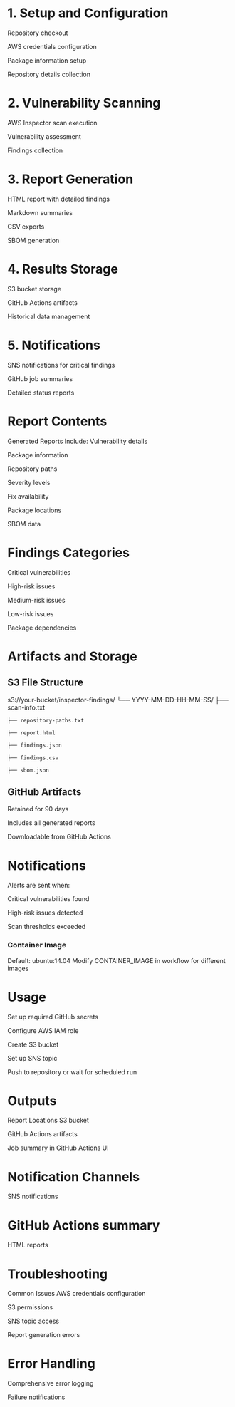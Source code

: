 # 1. Setup and Configuration
Repository checkout

AWS credentials configuration

Package information setup

Repository details collection

# 2. Vulnerability Scanning
AWS Inspector scan execution

Vulnerability assessment

Findings collection

# 3. Report Generation
HTML report with detailed findings

Markdown summaries

CSV exports

SBOM generation

# 4. Results Storage
S3 bucket storage

GitHub Actions artifacts

Historical data management

# 5. Notifications
SNS notifications for critical findings

GitHub job summaries

Detailed status reports

# Report Contents
Generated Reports Include:
Vulnerability details

Package information

Repository paths

Severity levels

Fix availability

Package locations

SBOM data

# Findings Categories
Critical vulnerabilities

High-risk issues

Medium-risk issues

Low-risk issues

Package dependencies

# Artifacts and Storage
## S3 File Structure

s3://your-bucket/inspector-findings/
└── YYYY-MM-DD-HH-MM-SS/
    ├── scan-info.txt
    
    ├── repository-paths.txt
    
    ├── report.html
    
    ├── findings.json
    
    ├── findings.csv
    
    ├── sbom.json
    
## GitHub Artifacts
Retained for 90 days

Includes all generated reports

Downloadable from GitHub Actions

# Notifications
Alerts are sent when:

Critical vulnerabilities found

High-risk issues detected

Scan thresholds exceeded

### Container Image
Default: ubuntu:14.04
Modify CONTAINER_IMAGE in workflow for different images

# Usage
Set up required GitHub secrets

Configure AWS IAM role

Create S3 bucket

Set up SNS topic

Push to repository or wait for scheduled run

# Outputs
Report Locations
S3 bucket

GitHub Actions artifacts

Job summary in GitHub Actions UI

# Notification Channels
SNS notifications

# GitHub Actions summary

HTML reports

# Troubleshooting
Common Issues
AWS credentials configuration

S3 permissions

SNS topic access

Report generation errors

# Error Handling
Comprehensive error logging

Failure notifications


